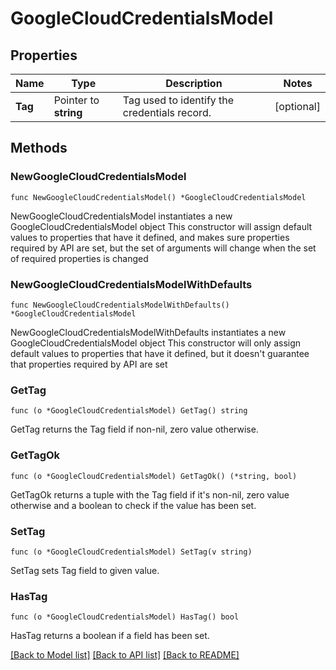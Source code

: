 # GoogleCloudCredentialsModel

## Properties

Name | Type | Description | Notes
------------ | ------------- | ------------- | -------------
**Tag** | Pointer to **string** | Tag used to identify the credentials record. | [optional] 

## Methods

### NewGoogleCloudCredentialsModel

`func NewGoogleCloudCredentialsModel() *GoogleCloudCredentialsModel`

NewGoogleCloudCredentialsModel instantiates a new GoogleCloudCredentialsModel object
This constructor will assign default values to properties that have it defined,
and makes sure properties required by API are set, but the set of arguments
will change when the set of required properties is changed

### NewGoogleCloudCredentialsModelWithDefaults

`func NewGoogleCloudCredentialsModelWithDefaults() *GoogleCloudCredentialsModel`

NewGoogleCloudCredentialsModelWithDefaults instantiates a new GoogleCloudCredentialsModel object
This constructor will only assign default values to properties that have it defined,
but it doesn't guarantee that properties required by API are set

### GetTag

`func (o *GoogleCloudCredentialsModel) GetTag() string`

GetTag returns the Tag field if non-nil, zero value otherwise.

### GetTagOk

`func (o *GoogleCloudCredentialsModel) GetTagOk() (*string, bool)`

GetTagOk returns a tuple with the Tag field if it's non-nil, zero value otherwise
and a boolean to check if the value has been set.

### SetTag

`func (o *GoogleCloudCredentialsModel) SetTag(v string)`

SetTag sets Tag field to given value.

### HasTag

`func (o *GoogleCloudCredentialsModel) HasTag() bool`

HasTag returns a boolean if a field has been set.


[[Back to Model list]](../README.md#documentation-for-models) [[Back to API list]](../README.md#documentation-for-api-endpoints) [[Back to README]](../README.md)



